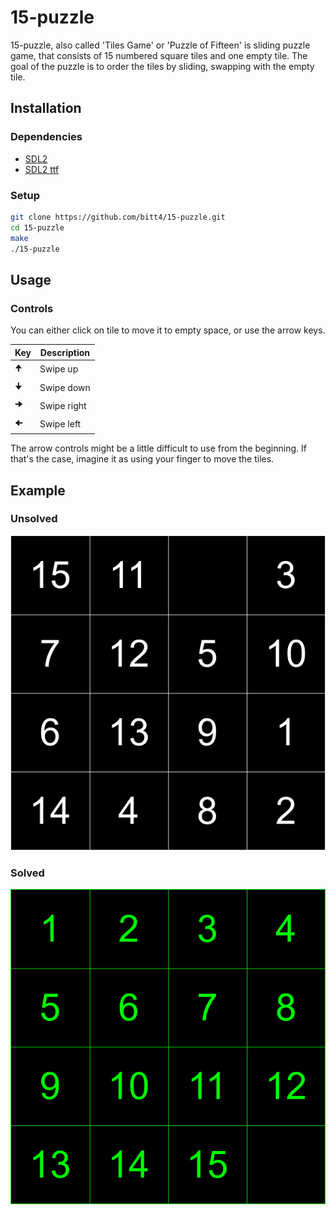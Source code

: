 # 15-puzzle

15-puzzle, also called 'Tiles Game' or 'Puzzle of Fifteen' is sliding puzzle game, that consists of 15 numbered square tiles and one empty tile. The goal of the puzzle is to order the tiles by sliding, swapping with the empty tile.

## Installation

### Dependencies

 - [SDL2](https://www.libsdl.org/)
 - [SDL2 ttf](https://www.libsdl.org/projects/SDL_ttf/)

### Setup

```bash
git clone https://github.com/bitt4/15-puzzle.git
cd 15-puzzle
make
./15-puzzle
```

## Usage

### Controls
You can either click on tile to move it to empty space, or use the arrow keys.

|Key             |Description|
|----------------|-----------|
|<kbd>🠉</kbd>    |Swipe up   |
|<kbd>🠋</kbd>    |Swipe down |
|<kbd>🠊</kbd>    |Swipe right|
|<kbd>🠈</kbd>    |Swipe left |

The arrow controls might be a little difficult to use from the beginning.
If that's the case, imagine it as using your finger to move the tiles.

## Example

### Unsolved
![](demos/1.png)
### Solved
![](demos/2.png)

